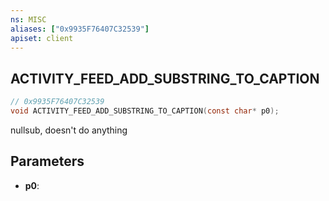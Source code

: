 ```yaml
---
ns: MISC
aliases: ["0x9935F76407C32539"]
apiset: client
---
```

## ACTIVITY_FEED_ADD_SUBSTRING_TO_CAPTION

```c
// 0x9935F76407C32539
void ACTIVITY_FEED_ADD_SUBSTRING_TO_CAPTION(const char* p0);
```

nullsub, doesn't do anything

## Parameters
* **p0**: